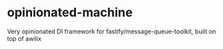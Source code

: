 # opinionated-machine
Very opinionated DI framework for fastify/message-queue-toolkit, built on top of awilix
